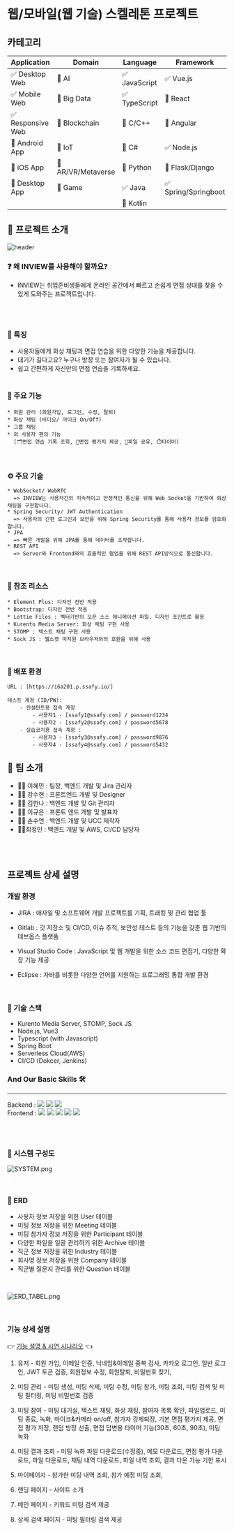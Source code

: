 # 웹/모바일(웹 기술) 스켈레톤 프로젝트

<!-- 필수 항목 -->

## 카테고리

| Application | Domain | Language | Framework |
| ---- | ---- | ---- | ---- |
| :white_check_mark: Desktop Web | :black_square_button: AI | :white_check_mark: JavaScript | :white_check_mark: Vue.js |
| :white_check_mark: Mobile Web | :black_square_button: Big Data | :white_check_mark: TypeScript | :black_square_button: React |
| :white_check_mark: Responsive Web | :black_square_button: Blockchain | :black_square_button: C/C++ | :black_square_button: Angular |
| :black_square_button: Android App | :black_square_button: IoT | :black_square_button: C# | :white_check_mark: Node.js |
| :black_square_button: iOS App | :black_square_button: AR/VR/Metaverse | :black_square_button: Python | :black_square_button: Flask/Django |
| :black_square_button: Desktop App | :black_square_button: Game | :white_check_mark: Java | :white_check_mark: Spring/Springboot |
| | | :black_square_button: Kotlin | |

<!-- 필수 항목 -->
## 📢 프로젝트 소개
![header](https://capsule-render.vercel.app/api?type=waving&color=0:cee5d0,45:f3f0d7,70:e0c097,100:ff7878&height=300&section=header&text=I%20N%20V%20I%20E%20W&fontColor=343a40&fontSize=120)


### :question: 왜 INVIEW를 사용해야 할까요?
- INVIEW는 취업준비생들에게 온라인 공간에서 빠르고 손쉽게 면접 상대를 찾을 수 있게 도와주는 프로젝트입니다.
<br/>
<br/>

### :star2: 특징
- 사용자들에게 화상 채팅과 면접 연습을 위한 다양한 기능을 제공합니다.
- 대기가 길다고요? 누구나 방장 또는 참여자가 될 수 있습니다.
- 쉽고 간편하게 자신만의 면접 연습을 기록하세요. 
<br/><br/>

### :gift_heart: 주요 기능
    * 회원 관리 (회원가입, 로그인, 수정, 탈퇴)
    * 화상 채팅 (비디오/ 마이크 On/Off)
    * 그룹 채팅 
    * 외 사용자 편의 기능 
      (🗂️면접 연습 기록 조회, 🥇면접 평가지 제공, 📎파일 공유, ⏱️타이머)
<br/>

### ⚙️ 주요 기술
    * WebSocket/ WebRTC
      => INVIEW는 사용자간의 지속적이고 안정적인 통신을 위해 Web Socket을 기반하여 화상 채팅을 구현합니다. 
    * Spring Security/ JWT Authentication
      => 사용자의 간편 로그인과 보안을 위해 Spring Security를 통해 사용자 정보를 암호화 합니다.
    * JPA
      => 빠른 개발을 위해 JPA를 통해 데이터를 조작합니다.
    * REST API
      => Server와 Frontend와의 효율적인 협업을 위해 REST API방식으로 통신합니다.
<br/>

### 💎 참조 리소스
    * Element Plus: 디자인 전반 적용
    * Bootstrap: 디자인 전반 적용
    * Lottie Files : 벡터기반의 오픈 소스 애니메이션 파일. 디자인 포인트로 활용
    * Kurento Media Server: 화상 채팅 구현 사용
    * STOMP : 텍스트 채팅 구현 사용
    * Sock JS : 웹소켓 미지원 브라우저와의 호환을 위해 사용
<br/>

### :ship: 배포 환경
    URL : [https://i6a201.p.ssafy.io/]

    테스트 계정 (ID/PW): 
        - 컨설턴트용 접속 계정
            - 사용자1 - [ssafy1@ssafy.com] / password1234
            - 사용자2 - [ssafy2@ssafy.com] / password5678
        - 실습코치용 접속 계정 :
            - 사용자3 - [ssafy3@ssafy.com] / password9876
            - 사용자4 - [ssafy4@ssafy.com] / password5432

<!-- 자유 양식 -->

## 🎉 팀 소개 
* 💃🏻 이혜민 : 팀장, 백엔드 개발 및 Jira 관리자
* 💃🏻 강수현 : 프론트엔드 개발 및 Designer
* 💃🏻 김한나 : 백엔드 개발 및 Git 관리자
* 🕺🏻 이규은 : 프론트 엔드 개발 및 발표자
* 💃🏻 손수연 : 백엔드 개발 및 UCC 제작자
* 💃🏻최정민 : 백엔드 개발 및 AWS, CI/CD 담당자
<br/>
<br/>

<!-- 자유 양식 -->

## 프로젝트 상세 설명
### 개발 환경

- JIRA : 애자일 및 소프트웨어 개발 프로젝트를 기획, 트래킹 및 관리 협업 툴

- Gitlab : 깃 저장소 및 CI/CD, 이슈 추적, 보안성 테스트 등의 기능을 갖춘 웹 기반의 데브옵스 플랫폼

- Visual Studio Code : JavaScript 및 웹 개발을 위한 소스 코드 편집기, 다양한 확장 기능 제공

- Eclipse : 자바를 비롯한 다양한 언어를 지원하는 프로그래밍 통합 개발 환경

<br/>

### 🔨 기술 스택
- Kurento Media Server, STOMP, Sock JS
- Node.js, Vue3
- Typescript (with Javascript)
- Spring Boot
- Serverless Cloud(AWS)
- CI/CD (Dokcer, Jenkins)

### And Our Basic Skills 🛠️
---
Backend : <img src="https://img.shields.io/badge/JAVA-007396?style=flat-square&logo=java&logoColor=white"> <img src="https://img.shields.io/badge/Spring-6DB33F?style=flat-square&logo=Spring&logoColor=white">
<img src="https://img.shields.io/badge/mysql-4479A1?style=flat-square&logo=mysql&logoColor=white">
<br/>
Frontend : <img src="https://img.shields.io/badge/html-E34F26?style=flat-square&logo=html5&logoColor=white">
<img src="https://img.shields.io/badge/css-1572B6?style=flat-square&logo=css3&logoColor=white">
<img src="https://img.shields.io/badge/javascript-F7DF1E?style=flat-square&logo=javascript&logoColor=black">
<img src="https://img.shields.io/badge/jquery-0769AD?style=flat-square&logo=jquery&logoColor=white&">
<img src="https://img.shields.io/badge/bootstrap-7952B3?style=flat-square&logo=bootstrap&logoColor=white">

<br/>
<br/>


### 🚩 시스템 구성도
![SYSTEM.png](./img/SYSTEM.png)

<br/>

### 🎫 ERD 
  * 사용자 정보 저장을 위한 User 테이블
  * 미팅 정보 저장을 위한 Meeting 테이블
  * 미팅 참가자 정보 저장을 위한 Participant 테이블
  * 다양한 파일을 일괄 관리하기 위한 Archive 테이블
  * 직군 정보 저장을 위한 Industry 테이블
  * 회사명 정보 저장을 위한 Company 테이블
  * 직군별 질문지 관리를 위한 Question 테이블
  
  <br/>

![ERD_TABEL.png](./img/ERD_TABEL.png)

<br/>

### 기능 상세 설명
👉️ [기능 설명 & 시연 시나리오](https://hana-275-programming.notion.site/a240903ebc7b499aa998b2f3c1a8eb4c) 👈️

 1. 유저 - 회원 가입, 이메일 인증, 닉네임&이메일 중복 검사, 카카오 로그인, 일반 로그인, JWT 토큰 검증, 회원정보 수정, 회원탈퇴, 비밀번호 찾기, 

 2. 미팅 관리 - 미팅 생성, 미팅 삭제, 미팅 수정, 미팅 참가, 미팅 조회, 미팅 검색 및 미팅 필터링, 미팅 비밀번호 검증

 3. 미팅 참여 - 미팅 대기실, 텍스트 채팅, 화상 채팅, 참여자 목록 확인, 파일업로드, 미팅 종료, 녹화, 마이크&카메라 on/off, 참가자 강제퇴장, 기본 면접 평가지 제공, 면접 평가 저장, 랜덤 방장 선출, 면접 답변용 타이머 기능(30초, 60초, 90초), 미팅 녹화    

 4. 미팅 결과 조회 - 미팅 녹화 파일 다운로드(수정중), 메모 다운로드, 면접 평가 다운로드, 파일 다운로드, 채팅 내역 다운로드, 파일 내역 조회, 결과 다운 가능 기한 표시

 5. 마이페이지 - 참가한 미팅 내역 조회, 참가 예정 미팅 조회,

 6. 랜딩 페이지 - 사이트 소개 
 7. 메인 페이지 - 키워드 미팅 검색 제공
 8. 상세 검색 페이지 - 미팅 필터링 검색 제공 



